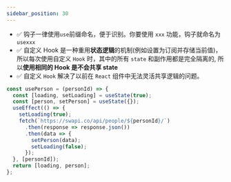```yaml
---
sidebar_position: 30
---
```


- ✅ 钩子一律使用`use`前缀命名，便于识别。你要使用 `xxx` 功能，钩子就命名为 `usexxx`
- ✅ 自定义 Hook 是一种重用**状态逻辑**的机制(例如设置为订阅并存储当前值)，所以每次使用自定义 `Hook` 时，其中的所有 `state` 和副作用都是完全隔离的, 所以**使用相同的 Hook 是不会共享 state**
- ✅ 自定义 `Hook` 解决了以前在 `React` 组件中无法灵活共享逻辑的问题。

```jsx
const usePerson = (personId) => {
  const [loading, setLoading] = useState(true);
  const [person, setPerson] = useState({});
  useEffect(() => {
    setLoading(true);
    fetch(`https://swapi.co/api/people/${personId}/`)
      .then(response => response.json())
      .then(data => {
        setPerson(data);
        setLoading(false);
      });
  }, [personId]);  
  return [loading, person];
};
```
